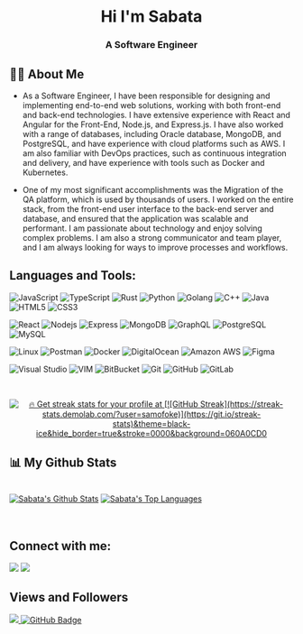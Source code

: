 
<h1 align="center">Hi I'm Sabata</h1>
<h3 align="center">A Software Engineer </h3>


## 🙋‍♂️ About Me
- As a Software Engineer, I have been responsible for designing and implementing end-to-end web solutions, working with both front-end and back-end technologies. I have extensive experience with React and Angular for the Front-End, Node.js, and Express.js. I have also worked with a range of databases, including Oracle database, MongoDB, and PostgreSQL, and have experience with cloud platforms such as AWS. I am also familiar with DevOps practices, such as continuous integration and delivery, and have experience with tools such as Docker and Kubernetes.

- One of my most significant accomplishments was the Migration of the QA platform, which is used by thousands of users. I worked on the entire stack, from the front-end user interface to the back-end server and database, and ensured that the application was scalable and performant. I am passionate about technology and enjoy solving complex problems. I am also a strong communicator and team player, and I am always looking for ways to improve processes and workflows.

## Languages and Tools:
![JavaScript](https://img.shields.io/badge/-JavaScript-black?style=flat-square&logo=javascript)
![TypeScript](https://img.shields.io/badge/-TypeScript-007ACC?style=flat-square&logo=typescript)
![Rust](https://img.shields.io/badge/Rust-000000?style=flat-square&logo=rust&logoColor=white)
![Python](https://img.shields.io/badge/-Python-black?style=flat-square&logo=Python)
![Golang](https://img.shields.io/badge/Golang-06062C?style=flat-square&logo=go)
![C++](https://img.shields.io/badge/-C++-00599C?style=flat-square&logo=c)
![Java](https://img.shields.io/badge/Java-orange?style=flat-square&logo=java)
![HTML5](https://img.shields.io/badge/-HTML5-E34F26?style=flat-square&logo=html5&logoColor=white)
![CSS3](https://img.shields.io/badge/-CSS3-1572B6?style=flat-square&logo=css3)



![React](https://img.shields.io/badge/-React-black?style=flat-square&logo=react)
![Nodejs](https://img.shields.io/badge/-Nodejs-black?style=flat-square&logo=Node.js)
![Express](https://img.shields.io/badge/Express.js-000000?style=flat-square&logo=express&logoColor=white)
![MongoDB](https://img.shields.io/badge/-MongoDB-black?style=flat-square&logo=mongodb)
![GraphQL](https://img.shields.io/badge/-GraphQL-E10098?style=flat-square&logo=graphql)
![PostgreSQL](https://img.shields.io/badge/-PostgreSQL-336791?style=flat-square&logo=postgresql)
![MySQL](https://img.shields.io/badge/-MySQL-black?style=flat-square&logo=mysql)

![Linux](https://img.shields.io/badge/Linux-black?style=flat-square&logo=linux)
![Postman](https://img.shields.io/badge/Postman-black?style=flat-square&logo=postman)
![Docker](https://img.shields.io/badge/-Docker-black?style=flat-square&logo=docker)
![DigitalOcean](https://img.shields.io/badge/-Digital%20Ocean-darkblue?style=flat-square&logo=digitalocean)
![Amazon AWS](https://img.shields.io/badge/Amazon%20AWS-232F3E?style=flat-square&logo=amazon-aws)
![Figma](https://img.shields.io/badge/Figma-F24E1E?style=flat-square&logo=figma&logoColor=white)

![Visual Studio](https://img.shields.io/badge/Visual_Studio-5C2D91?style=flat-square&logo=visual%20studio&logoColor=white)
![VIM](https://img.shields.io/badge/VIM-%2311AB00.svg?&style=flat-square&logo=vim&logoColor=white)
![BitBucket](https://img.shields.io/badge/-BitBucket-darkblue?style=flat-square&logo=bitbucket)
![Git](https://img.shields.io/badge/-Git-black?style=flat-square&logo=git)
![GitHub](https://img.shields.io/badge/-GitHub-181717?style=flat-square&logo=github)
![GitLab](https://img.shields.io/badge/-GitLab-FCA121?style=flat-square&logo=gitlab)



<br/>

<p align="center">
    <a href="/github-readme-streak-stats">
        <img title="🔥 Get streak stats for your profile at [![GitHub Streak](https://streak-stats.demolab.com/?user=samofoke)](https://git.io/streak-stats)&theme=black-ice&hide_border=true&stroke=0000&background=060A0CD0"/>
    </a>
</p>

## 📊 My Github Stats

  <br/>
    <a href="https://github.com/samofoke/github-readme-stats"><img alt="Sabata's Github Stats" src="https://github-readme-stats.vercel.app/api?username=samofoke&show_icons=true&count_private=true&theme=react&hide_border=true&bg_color=0D1117" /></a>
  <a href="https://github.com/samofoke/github-readme-stats"><img alt="Sabata's Top Languages" src="https://github-readme-stats.vercel.app/api/top-langs/?username=samofoke&langs_count=8&count_private=true&layout=compact&theme=react&hide_border=true&bg_color=0D1117" /></a>
  <br/>


<br/>

<br/>

## Connect with me:
<p align="center">

<a href = "https://www.linkedin.com/in/sabata-mofokeng-b6a267193/"><img src="https://img.icons8.com/fluent/48/000000/linkedin.png"/></a>
<a href = "https://twitter.com/SE_mofokeng"><img src="https://img.icons8.com/fluent/48/000000/twitter.png"/></a>

</p>

## Views and Followers
<a href="https://github.com/Meghna-DAS/github-profile-views-counter">
    <img src="https://komarev.com/ghpvc/?username=samofoke">
</a>
<a href="https://github.com/samofoke?tab=followers"><img src="https://img.shields.io/github/followers/samofoke?label=Followers&style=social" alt="GitHub Badge"></a>
